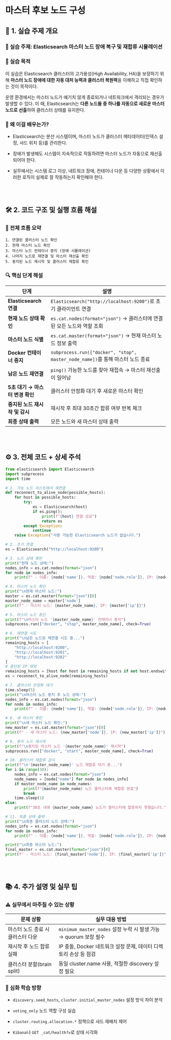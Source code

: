 # 마스터 후보 노드 구성

📘 1\. 실습 주제 개요
---------------

### 🔎 실습 주제: **Elasticsearch 마스터 노드 장애 복구 및 재합류 시뮬레이션**

### 📌 실습 목적

이 실습은 Elasticsearch 클러스터의 고가용성(High Availability, HA)을 보장하기 위해 **마스터 노드 장애에 대한 자동 대처 능력과 클러스터 복원력**을 이해하고 직접 확인하는 것이 목적이다.

운영 환경에서는 마스터 노드가 예기치 않게 종료되거나 네트워크에서 격리되는 경우가 발생할 수 있다. 이 때, Elasticsearch는 **다른 노드들 중 하나를 자동으로 새로운 마스터 노드로 선출**하여 클러스터 상태를 유지한다.

### 🎯 왜 이걸 배우는가?

*   Elasticsearch는 분산 시스템이며, 마스터 노드가 클러스터 메타데이터(인덱스 설정, 샤드 위치 등)를 관리한다.
    
*   장애가 발생해도 시스템이 지속적으로 작동하려면 마스터 노드가 자동으로 재선출되어야 한다.
    
*   실무에서는 시스템 로그 이상, 네트워크 장애, 컨테이너 다운 등 다양한 상황에서 이러한 로직이 실제로 잘 작동하는지 확인해야 한다.
    

<br>
<br>

🛠️ 2\. 코드 구조 및 실행 흐름 해설
------------------------

### 🧭 전체 흐름 요약

```text
1. 연결된 클러스터 노드 확인
2. 현재 마스터 노드 확인
3. 마스터 노드 컨테이너 중지 (장애 시뮬레이션)
4. 나머지 노드로 재연결 및 마스터 재선출 확인
5. 중지된 노드 재시작 및 클러스터 재합류 확인
```

### 🔍 핵심 단계 해설

| 단계                            | 설명                                                                           |
| ------------------------------- | ------------------------------------------------------------------------------ |
| **Elasticsearch 연결**          | `Elasticsearch("http://localhost:9200")`로 초기 클라이언트 연결                |
| **현재 노드 상태 확인**         | `es.cat.nodes(format="json")` → 클러스터에 연결된 모든 노드와 역할 조회        |
| **마스터 노드 식별**            | `es.cat.master(format="json")` → 현재 마스터 노드 정보 출력                    |
| **Docker 컨테이너 중지**        | `subprocess.run(["docker", "stop", master_node_name])`를 통해 마스터 노드 종료 |
| **남은 노드 재연결**            | `ping()` 가능한 노드를 찾아 재접속 → 마스터 재선출이 일어남                    |
| **5초 대기 → 마스터 변경 확인** | 클러스터 안정화 대기 후 새로운 마스터 확인                                     |
| **중지된 노드 재시작 및 감시**  | 재시작 후 최대 30초간 합류 여부 반복 체크                                      |
| **최종 상태 출력**              | 모든 노드와 새 마스터 상태 출력                                                |

<br>
<br>

⚙️ 3\. 전체 코드 + 상세 주석
--------------------

```python
from elasticsearch import Elasticsearch
import subprocess
import time

# 1. 가능 노드 리스트에서 재연결
def reconnect_to_alive_node(possible_hosts):
    for host in possible_hosts:
        try:
            es = Elasticsearch(host)
            if es.ping():
                print(f"{host} 연결 성공")
                return es
        except Exception:
            continue
    raise Exception("사용 가능한 Elasticsearch 노드가 없습니다.")

# 2. 초기 연결
es = Elasticsearch("http://localhost:9200")

# 3. 노드 상태 확인
print("현재 노드 상태:")
nodes_info = es.cat.nodes(format="json")
for node in nodes_info:
    print(f" - 이름: {node['name']}, 역할: {node['node.role']}, IP: {node['ip']}")

# 4. 마스터 노드 확인
print("\n현재 마스터 노드:")
master = es.cat.master(format="json")[0]
master_node_name = master['node']
print(f" - 마스터 노드: {master_node_name}, IP: {master['ip']}")

# 5. 마스터 노드 중단
print(f"\n마스터 노드 '{master_node_name}' 컨테이너 중지")
subprocess.run(["docker", "stop", master_node_name], check=True)

# 6. 재연결 시도
print("\n남은 노드로 재연결 시도 중...")
remaining_hosts = [
    "http://localhost:9200",
    "http://localhost:9201",
    "http://localhost:9202"
]
# 중단된 IP 제외
remaining_hosts = [host for host in remaining_hosts if not host.endswith(master['ip'].split('.')[-1])]
es = reconnect_to_alive_node(remaining_hosts)

# 7. 클러스터 안정화 대기
time.sleep(5)
print("\n마스터 노드 중지 후 노드 상태:")
nodes_info = es.cat.nodes(format="json")
for node in nodes_info:
    print(f" - 이름: {node['name']}, 역할: {node['node.role']}, IP: {node['ip']}")

# 8. 새 마스터 확인
print("\n새 마스터 노드 확인:")
new_master = es.cat.master(format="json")[0]
print(f" - 새 마스터 노드: {new_master['node']}, IP: {new_master['ip']}")

# 9. 중지 노드 재시작
print(f"\n중지된 마스터 노드 '{master_node_name}' 재시작")
subprocess.run(["docker", "start", master_node_name], check=True)

# 10. 클러스터 재합류 감시
print(f"\n'{master_node_name}' 노드 재합류 대기 중...")
for i in range(30):
    nodes_info = es.cat.nodes(format="json")
    node_names = [node["name"] for node in nodes_info]
    if master_node_name in node_names:
        print(f"{master_node_name} 노드 클러스터에 재합류 완료")
        break
    time.sleep(1)
else:
    print(f"30초 내에 {master_node_name} 노드가 클러스터에 합류하지 못했습니다.")

# 11. 최종 상태 출력
print("\n최종 클러스터 노드 상태:")
nodes_info = es.cat.nodes(format="json")
for node in nodes_info:
    print(f" - 이름: {node['name']}, 역할: {node['node.role']}, IP: {node['ip']}")

print("\n최종 마스터 노드:")
final_master = es.cat.master(format="json")[0]
print(f" - 마스터 노드: {final_master['node']}, IP: {final_master['ip']}")
```

<br>
<br>

📚 4\. 추가 설명 및 실무 팁
-------------------

### ⚠️ 실무에서 마주칠 수 있는 상황

| 문제 상황                         | 실무 대응 방법                                                   |
| --------------------------------- | ---------------------------------------------------------------- |
| 마스터 노드 종료 시 클러스터 다운 | `minimum_master_nodes` 설정 누락 시 발생 가능 → quorum 보장 필수 |
| 재시작 후 노드 합류 실패          | IP 충돌, Docker 네트워크 설정 문제, 데이터 디렉토리 손상 등 점검 |
| 클러스터 분할(brain split)        | 동일 cluster.name 사용, 적절한 discovery 설정 필요               |

### 🚀 심화 학습 방향

*    `discovery.seed_hosts`, `cluster.initial_master_nodes` 설정 방식 차이 분석
    
*    `voting_only` 노드 역할 구성 실습
    
*    `cluster.routing.allocation.*` 정책으로 샤드 재배치 제어
    
*    `Kibana`나 `GET _cat/health?v`로 상태 시각화
    
